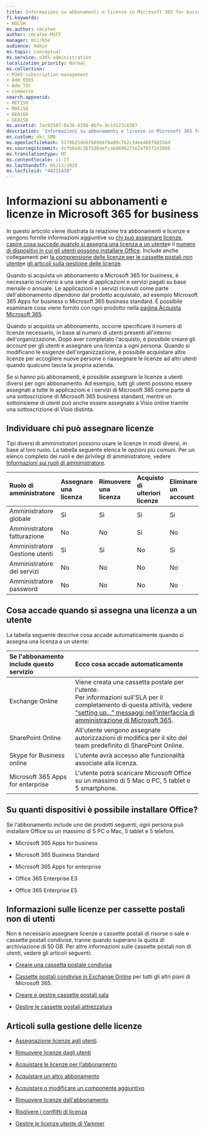 ```yaml
---
title: Informazioni su abbonamenti e licenze in Microsoft 365 for business
f1.keywords:
- NOCSH
ms.author: cmcatee
author: cmcatee-MSFT
manager: mnirkhe
audience: Admin
ms.topic: conceptual
ms.service: o365-administration
localization_priority: Normal
ms.collection:
- M365-subscription-management
- Adm_O365
- Adm_TOC
- commerce
search.appverid:
- MET150
- MOE150
- BEA160
- GEA150
ms.assetid: 7ac93507-0e38-4398-8bfe-9c1d123cb387
description: 'Informazioni su abbonamenti e licenze in Microsoft 365 for business e sapere chi può assegnare licenze e cosa succede quando si assegna una licenza a un utente. '
ms.custom: okr_SMB
ms.openlocfilehash: 5178b25de6f66968f8a89c7b2c34ee466f8855bd
ms.sourcegitcommit: 4cfb8a9c3675d0aefcabd690273e2af85f2e38b0
ms.translationtype: MT
ms.contentlocale: it-IT
ms.lasthandoff: 05/13/2020
ms.locfileid: "44211439"
---
```

# <a name="understand-subscriptions-and-licenses-in-microsoft-365-for-business"></a>Informazioni su abbonamenti e licenze in Microsoft 365 for business

In questo articolo viene illustrata la relazione tra abbonamenti e licenze e vengono fornite informazioni aggiuntive su [chi può assegnare licenze](#find-out-who-can-assign-licenses), [capire cosa succede quando si assegna una licenza a un utente](#understand-what-happens-when-you-assign-a-license-to-someone)e il [numero di dispositivi in cui gli utenti possono installare Office](#how-many-devices-can-people-install-office-on). Include anche collegamenti per [la comprensione delle licenze per le cassette postali non utente](#understand-licenses-for-non-user-mailboxes)e [gli articoli sulla gestione delle licenze](#articles-about-managing-licenses).
  
Quando si acquista un abbonamento a Microsoft 365 for business, è necessario iscriversi a una serie di applicazioni e servizi pagati su base mensile o annuale. Le applicazioni e i servizi ricevuti come parte dell'abbonamento dipendono dal prodotto acquistato, ad esempio Microsoft 365 Apps for business o Microsoft 365 business standard. È possibile esaminare cosa viene fornito con ogni prodotto nella [pagina Acquista Microsoft 365](https://products.office.com/compare-all-microsoft-office-products?&activetab=tab:primaryr1). 

Quando si acquista un abbonamento, occorre specificare il numero di licenze necessario, in base al numero di utenti presenti all'interno dell'organizzazione. Dopo aver completato l'acquisto, è possibile creare gli account per gli utenti e assegnare una licenza a ogni persona. Quando si modificano le esigenze dell'organizzazione, è possibile acquistare altre licenze per accogliere nuove persone o riassegnare le licenze ad altri utenti quando qualcuno lascia la propria azienda. 

Se si hanno più abbonamenti, è possibile assegnare le licenze a utenti diversi per ogni abbonamento. Ad esempio, tutti gli utenti possono essere assegnati a tutte le applicazioni e i servizi di Microsoft 365 come parte di una sottoscrizione di Microsoft 365 business standard, mentre un sottoinsieme di utenti può anche essere assegnato a Visio online tramite una sottoscrizione di Visio distinta. 

  
## <a name="find-out-who-can-assign-licenses"></a>Individuare chi può assegnare licenze

Tipi diversi di amministratori possono usare le licenze in modi diversi, in base al loro ruolo. La tabella seguente elenca le opzioni più comuni. Per un elenco completo dei ruoli e dei privilegi di amministratore, vedere [Informazioni sui ruoli di amministratore](../../admin/add-users/about-admin-roles.md).
  
|**Ruolo di amministratore**|**Assegnare una licenza**|**Rimuovere una licenza**|**Acquisto di ulteriori licenze**|**Eliminare un account**|
|:-----|:-----|:-----|:-----|:-----|
|Amministratore globale  <br/> |Sì  <br/> |Sì  <br/> |Sì  <br/> |Sì  <br/> |
|Amministratore fatturazione  <br/> |No  <br/> |No  <br/> |Sì  <br/> |No  <br/> |
|Amministratore Gestione utenti  <br/> |Sì  <br/> |Sì  <br/> |No  <br/> |Sì  <br/> |
|Amministratore dei servizi  <br/> |No  <br/> |No  <br/> |No  <br/> |No  <br/> |
|Amministratore password  <br/> |No  <br/> |No  <br/> |No  <br/> |No  <br/> |
   
## <a name="understand-what-happens-when-you-assign-a-license-to-someone"></a>Cosa accade quando si assegna una licenza a un utente

La tabella seguente descrive cosa accade automaticamente quando si assegna una licenza a un utente:
  
|**Se l'abbonamento include questo servizio**|**Ecco cosa accade automaticamente**|
|:-----|:-----|
|Exchange Online  <br/> |Viene creata una cassetta postale per l'utente.  <br/> Per informazioni sull'SLA per il completamento di questa attività, vedere ["setting up..." messaggi nell'interfaccia di amministrazione di Microsoft 365](https://support.microsoft.com/help/2635238/setting-up-messages-in-the-office-365-admin-center). |
|SharePoint Online  <br/> |All'utente vengono assegnate autorizzazioni di modifica per il sito del team predefinito di SharePoint Online.  <br/> |
|Skype for Business online  <br/> |L'utente avrà accesso alle funzionalità associate alla licenza.  <br/> |
|Microsoft 365 Apps for enterprise  <br/> |L'utente potrà scaricare Microsoft Office su un massimo di 5 Mac o PC, 5 tablet e 5 smartphone.  <br/> |
   
## <a name="how-many-devices-can-people-install-office-on"></a>Su quanti dispositivi è possibile installare Office?

Se l'abbonamento include uno dei prodotti seguenti, ogni persona può installare Office su un massimo di 5 PC o Mac, 5 tablet e 5 telefoni.
  
- Microsoft 365 Apps for business
    
- Microsoft 365 Business Standard
    
- Microsoft 365 Apps for enterprise
    
- Office 365 Enterprise E3
    
- Office 365 Enterprise E5
    
## <a name="understand-licenses-for-non-user-mailboxes"></a>Informazioni sulle licenze per cassette postali non di utenti

Non è necessario assegnare licenze a cassette postali di risorse o sale e cassette postali condivise, tranne quando superano la quota di archiviazione di 50 GB. Per altre informazioni sulle cassette postali non di utenti, vedere gli articoli seguenti:
  
- [Creare una cassetta postale condivisa](../../admin/email/create-a-shared-mailbox.md)
    
- [Cassette postali condivise in Exchange Online](https://go.microsoft.com/fwlink/p/?linkid=847433) per tutti gli altri piani di Microsoft 365. 
    
- [Creare e gestire cassette postali sala](https://go.microsoft.com/fwlink/p/?linkid=847434)
    
- [Gestire le cassette postali attrezzatura](https://go.microsoft.com/fwlink/p/?linkid=847435)
    
## <a name="articles-about-managing-licenses"></a>Articoli sulla gestione delle licenze

- [Assegnazione licenze agli utenti](../../admin/manage/assign-licenses-to-users.md).
    
- [Rimuovere licenze dagli utenti](../../admin/manage/remove-licenses-from-users.md)
    
- [Acquistare le licenze per l'abbonamento](buy-licenses.md)
    
- [Acquistare un altro abbonamento](../buy-another-subscription.md)
    
- [Acquistare o modificare un componente aggiuntivo](../buy-or-edit-an-add-on.md)
    
- [Rimuovere licenze dall'abbonamento](remove-licenses-from-subscription.md)
    
- [Risolvere i conflitti di licenza](../../admin/manage/resolve-license-conflicts.md)
    
- [Gestire le licenze utente di Yammer](https://docs.microsoft.com/yammer/manage-yammer-users/manage-yammer-licenses-in-office-365)
